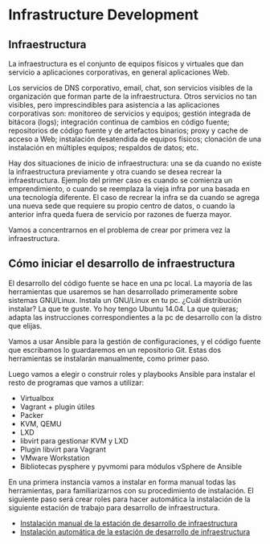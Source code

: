 # Infrastructure Development


## Infraestructura

La infraestructura es el conjunto de equipos físicos y virtuales que dan servicio
a aplicaciones corporativas, en general aplicaciones Web.

Los servicios de DNS corporativo, email, chat, son servicios visibles de la organización que forman 
parte de la infraestructura.  Otros servicios no tan visibles, pero imprescindibles para asistencia
a las aplicaciones corporativas son: monitoreo de servicios y equipos; gestión integrada de bitácora
(logs); integración continua de cambios en código fuente; repositorios de código fuente y de artefactos binarios;
proxy y cache de acceso a Web; instalación desatendida de equipos físicos; clonación de una instalación
en múltiples equipos; respaldos de datos; etc.

Hay dos situaciones de inicio de infraestructura: una se da cuando no existe la infraestructura
previamente y otra cuando se desea recrear la infraestructura.  Ejemplo del primer caso es cuando
se comienza un emprendimiento, o cuando se reemplaza la vieja infra por una basada en una tecnología
diferente.  El caso de recrear la infra se da cuando se agrega una nueva sede que requiere su propio
centro de datos, o cuando la anterior infra queda fuera de servicio por razones de fuerza mayor.

Vamos a concentrarnos en el problema de crear por primera vez la infraestructura.

## Cómo iniciar el desarrollo de infraestructura

El desarrollo del código fuente se hace en una pc local.  La mayoría de las herramientas que usaremos
se han desarrollado primeramente sobre sistemas GNU/Linux.  Instala un GNU/Linux en tu pc.
¿Cuál distribución instalar? La que te guste.  Yo hoy tengo Ubuntu 14.04.  La que quieras; adapta
las instrucciones correspondientes a la pc de desarrollo con la distro que elijas.

Vamos a usar Ansible para la gestión de configuraciones, y el código fuente que escribamos lo
guardaremos en un repositorio Git.  Estas dos herramientas se instalarán manualmente, como primer paso.

Luego vamos a elegir o construir roles y playbooks Ansible para instalar el resto de programas que vamos a utilizar:
* Virtualbox
* Vagrant + plugin útiles
* Packer
* KVM, QEMU
* LXD
* libvirt para gestionar KVM y LXD
* Plugin libvirt para Vagrant
* VMware Workstation
* Bibliotecas pysphere y pyvmomi para módulos vSphere de Ansible

En una primera instancia vamos a instalar en forma manual todas las herramientas, para 
familiarizarnos con su procedimiento de instalación.  El siguiente paso será crear roles
para hacer automática la instalación de la siguiente estación de trabajo para
desarrollo de infraestructura.


* [Instalación manual de la estación de desarrollo de infraestructura](devops-ws-manual.md)
* [Instalación automática de la estación de desarrollo de infraestructura](devops-ws-automatica.md)
